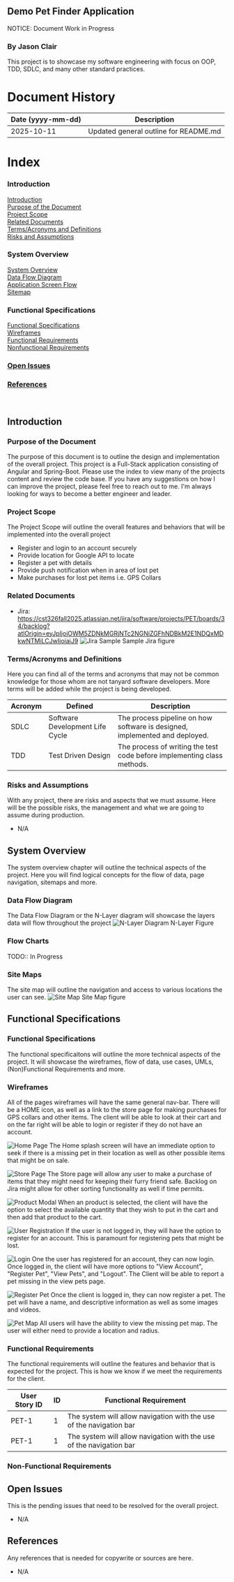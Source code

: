 ## Demo Pet Finder Application<br>
NOTICE: Document Work in Progress
### By <b>Jason Clair</b>
This project is to showcase my software engineering with focus on OOP, TDD, SDLC, and many other standard practices.

# Document History
| Date (yyyy-mm-dd) | Description |
|:-----------|:-------------------------------------:|
| 2025-10-11 | Updated general outline for README.md |

# Index
### Introduction
[Introduction](#introduction-bookmark)<br>
[Purpose of the Document](#purpose-bookmark)<br>
[Project Scope](#project-scope-bookmark)<br>
[Related Documents](#related-documents-bookmark)<br>
[Terms/Acronyms and Definitions](#terms-acronyms-definitions-bookmark)<br>
[Risks and Assumptions](#risks-and-assumptions-bookmark)<br>
### System Overview
[System Overview](#system-overview-bookmark)<br>
[Data Flow Diagram](#data-flow-diagram-bookmark)<br>
[Application Screen Flow](#flow-chart-bookmark)<br>
[Sitemap](#site-map-bookmark)<br>
### Functional Specifications
[Functional Specifications](#functional-specifications-bookmark)<br>
[Wireframes](#wireframes-bookamrk)<br>
[Functional Requirements](#functional-requirments-bookmark)<br>
[Nonfunctional Requirements](#nonfunctional-requirments-bookmark)<br>
### [Open Issues](#open-issues-bookmark)
### [References](#references-bookmark)
<br>

<!-- END OF INDEX - START OF CHAPTERS -->

<a id="introduction-bookmark"></a>
## Introduction
<a id="purpose-bookmark"></a>
### Purpose of the Document
The purpose of this document is to outline the design and implementation of the overall project. This project is a Full-Stack application consisting of Angular and Spring-Boot. Please use the index to view many of the projects content and review the code base. If you have any suggestions on how I can improve the project, please feel free to reach out to me. I'm always looking for ways to become a better engineer and leader.

<a id="project-scope-bookmark"></a>
### Project Scope
The Project Scope will outline the overall features and behaviors that will be implemented into the overall project
- Register and login to an account securely
- Provide location for Google API to locate
- Register a pet with details
- Provide push notification when in area of lost pet
- Make purchases for lost pet items i.e. GPS Collars

<a id="related-documents-bookmark"></a>
### Related Documents
- Jira: https://cst326fall2025.atlassian.net/jira/software/projects/PET/boards/34/backlog?atlOrigin=eyJpIjoiOWM5ZDNkMGRjNTc2NGNiZGFhNDBkM2E1NDQxMDkwNTMiLCJwIjoiaiJ9
![Jira Sample](./Resources/Images/JiraSample.png)
Sample Jira figure

<a id="terms-acronyms-definitions-bookmark"></a>
### Terms/Acronyms and Definitions
Here you can find all of the terms and acronyms that may not be common knowledge for those whom are not tanyard software developers. More terms will be added while the project is being developed.
<table>
    <thead>
        <tr>
            <th>Acronym</th>
            <th>Defined</th>
            <th>Description</th>
        </tr>
    </thead>
    <tbody>
        <tr>
            <td>SDLC</td>
            <td>Software Development Life Cycle</td>
            <td>The process pipeline on how software is designed, implemented and deployed.</td>
        </tr>
        <tr>
            <td>TDD</td>
            <td>Test Driven Design</td>
            <td>The process of writing the test code before implementing class methods.</td>
        </tr>
    </tbody>
</table>

<a id="risks-and-assumptions-bookmark"></a>
### Risks and Assumptions
With any project, there are risks and aspects that we must assume. Here will be the possible risks, the management and what we are going to assume during production.

- N/A

<a id="system-overview-bookmark"></a>
## System Overview
The system overview chapter will outline the technical aspects of the project. Here you will find logical concepts for the flow of data, page navigation, sitemaps and more.

<a id="data-flow-diagram-bookmark"></a>
### Data Flow Diagram
The Data Flow Diagram or the N-Layer diagram will showcase the layers data will flow throughout the project
![N-Layer Diagram](./Resources/Images/NLayer.png)
N-Layer Figure

<a id="flow-chart-bookmark"></a>
### Flow Charts
TODO:: In Progress

<a id="site-map-bookmark"></a>
### Site Maps
The site map will outline the navigation and access to various locations the user can see.
![Site Map](./Resources/Images/SiteMap.png)
Site Map figure

## Functional Specifications

<a id="functional-specifications-bookmark"></a>
### Functional Specifications
The functional specificaitons will outline the more technical aspects of the project. It will showcase the wireframes, flow of data, use cases, UMLs, (Non)Functional Requirements and more.

<a id="wireframes-bookamrk"></a>
### Wireframes
All of the pages wireframes will have the same general nav-bar. There will be a HOME icon, as well as a link to the store page for making purchases for GPS collars and other items. The client will be able to look at their cart and on the far right will be able to login or register if they do not have an account.

![Home Page](./Resources/Images/Wireframes/Home.png)
The Home splash screen will have an immediate option to seek if there is a missing pet in their location as well as other possible items that might be on sale.

![Store Page](./Resources/Images/Wireframes/Store.png)
The Store page will allow any user to make a purchase of items that they might need for keeping their furry friend safe. Backlog on Jira might allow for other sorting functionality as well if time permits.

![Product Modal](./Resources/Images/Wireframes/ProductModal.png)
When an product is selected, the client will have the option to select the available quantity that they wish to put in the cart and then add that product to the cart.

![User Registration](./Resources/Images/Wireframes/UserResgistration.png)
If the user is not logged in, they will have the option to register for an account. This is paramount for registering pets that might be lost.

![Login](./Resources/Images/Wireframes/Login.png)
One the user has registered for an account, they can now login. Once logged in, the client will have more options to "View Account", "Register Pet", "View Pets", and "Logout". The Client will be able to report a pet missing in the view pets page.

![Register Pet](./Resources/Images/Wireframes/RegisterPet.png)
Once the client is logged in, they can now register a pet. The pet will have a name, and descriptive information as well as some images and videos.

![Pet Map](./Resources/Images/Wireframes/PetMap.png)
All users will have the ability to view the missing pet map. The user will either need to provide a location and radius. 


<a id="functional-requirments-bookmark"></a>
### Functional Requirements
The functional requirements will outline the features and behavior that is expected for the project. This is how we know if we meet the requirements for the client.

<!-- May need to be re-worked -->
<table>
    <thead>
        <tr>
            <th>User Story ID</th>
            <th>ID</th>
            <th>Functional Requirement</th>
        </tr>
    </thead>
    <tbody>
        <tr>
            <td>PET-1</td>
            <td>1</td>
            <td>The system will allow navigation with the use of the navigation bar</td>
        </tr>
                <tr>
            <td>PET-1</td>
            <td>1</td>
            <td>The system will allow navigation with the use of the navigation bar</td>
        </tr>
    </tbody>
</table>

<a id="nonfunctional-requirments-bookmark"></a>
### Non-Functional Requirements

<a id="open-issues-bookmark"></a>
## Open Issues
This is the pending issues that need to be resolved for the overall project.
- N/A

<a id="references-bookmark"></a>
## References
Any references that is needed for copywrite or sources are here.
- N/A

